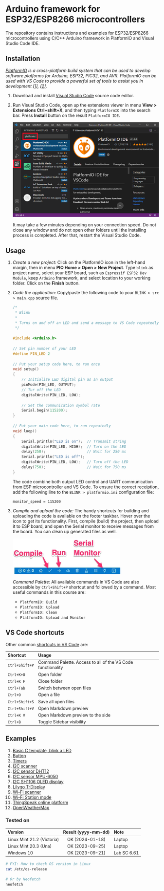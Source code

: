 # Arduino framework for ESP32/ESP8266 microcontrollers

The repository contains instructions and examples for ESP32/ESP8266 microcontrollers using C/C++ Arduino framework in PlatformIO and Visual Studio Code IDE.

## Installation

*[PlatformIO](https://platformio.org/) is a cross-platform build system that can be used to develop software platforms for Arduino, ESP32, PIC32, and AVR. PlatformIO can be used with VS Code to provide a powerful set of tools to assist you in development [[1]](https://maker.pro/arduino/tutorial/how-to-use-platformio-in-visual-studio-code-to-program-arduino), [[2]](https://dronebotworkshop.com/platformio/).*

1. Download and install [Visual Studio Code](https://code.visualstudio.com/) source code editor.

2. Run Visual Studio Code, open up the extensions viewer in menu **View > Extensions Ctrl+shift+X**, and then typing `PlatformIO` into the search bar. Press **Install** button on the result `PlatformIO IDE`.

   ![Install PlatformIO IDE](images/platformio_install.png)

   It may take a few minutes depending on your connection speed. Do not close any window and do not open other folders until the installing process is completed. After that, restart the Visual Studio Code.

## Usage

1. *Create a new project:* Click on the PlatformIO icon in the left-hand margin, then in menu **PIO Home > Open > New Project**. Type `blink` as project name, select your ESP board, such as `Espressif ESP32 Dev Module`, keep `Arduino` framework, and select location to your working folder. Click on the **Finish** button.

2. *Code the application:* Copy/paste the following code to your `BLINK > src > main.cpp` source file.

    ```c
    /*
     * Blink
     *
     * Turns on and off an LED and send a message to VS Code repeatedly.
     */

    #include <Arduino.h>

    // Set pin number of your LED
    #define PIN_LED 2

    // Put your setup code here, to run once
    void setup()
    {
        // Initialize LED digital pin as an output
        pinMode(PIN_LED, OUTPUT);
        // Tur off the LED
        digitalWrite(PIN_LED, LOW);

        // Set the communication symbol rate
        Serial.begin(115200);
    }

    // Put your main code here, to run repeatedly
    void loop()
    {
        Serial.println("LED is on");  // Transmit string
        digitalWrite(PIN_LED, HIGH);  // Turn on the LED
        delay(250);                   // Wait for 250 ms
        Serial.println("LED is off");
        digitalWrite(PIN_LED, LOW);   // Turn off the LED
        delay(750);                   // Wait for 750 ms
    }
    ```

   The code combine both output LED control and UART communication from ESP microcontroller and VS Code. To ensure the correct receiption, add the following line to the `BLINK > platformio.ini` configuration file:

   ```shell
   monitor_speed = 115200
   ```

3. *Compile and upload the code:* The handy shortcuts for building and uploading the code is available on the footer taskbar. Hover over the icon to get its functionality. First, compile (build) the project, then upload it to ESP board, and open the Serial monitor to receive messages from the board. You can clean up generated files as well.

   ![Control icons](images/platformio_footer2.png)

   *Command Palette:* All available commands in VS Code are also accessible by `Ctrl+Shift+P` shortcut and followed by a command. Most useful commands in this course are:

      * `PlatformIO: Build`
      * `PlatformIO: Upload`
      * `PlatformIO: Clean`
      * `PlatformIO: Upload and Monitor`

## VS Code shortcuts

Other common [shortcuts in VS Code](https://code.visualstudio.com/shortcuts/keyboard-shortcuts-windows.pdf) are:

| **Shortcut** | **Usage**
| :-- | :--
| `Ctrl+Shift+P` | Command Palette. Access to all of the VS Code functionality
| `Ctrl+K+O` | Open folder
| `Ctrl+K F` | Close folder
| `Ctrl+Tab` | Switch between open files
| `Ctrl+O` | Open a file
| `Ctrl+Shift+S` | Save all open files
| `Ctrl+Shift+V` | Open Markdown preview
| `Ctrl+K V` | Open Markdown preview to the side
| `Ctrl+B` | Toggle Sidebar visibility

## Examples

1. [Basic C template, blink a LED](examples/blink/)
2. [Button](examples/button/)
3. [Timers](examples/timer/)
4. [I2C scanner](examples/i2c-scan/)
5. [I2C sensor DHT12](examples/i2c-sensor-dht/)
5. [I2C sensor MPU-6050](examples/i2c-sensor/)
6. [I2C SH1106 OLED display](examples/i2c-oled/)
7. [Lilygo T-Display](examples/lilygo_t-display/)
8. [Wi-Fi scanner](examples/wifi-scan/)
9. [Wi-Fi Station mode](examples/wifi-station/)
10. [ThingSpeak online platform](examples/wifi-thingspeak/)
11. [OpenWeatherMap](examples/wifi-openweather/)

### Tested on

| **Version**                | **Result (yyyy-mm-dd)** | **Note**     |
| :------------------------- | :---------------------: | :----------- |
| Linux Mint 21.2 (Victoria) | OK (2024-01-18)         | Laptop       |
| Linux Mint 20.3 (Una)      | OK (2023-09-25)         | Laptop       |
| Windows 10                 | OK (2023-09-21)         | Lab SC 6.61  |

```bash
# FYI: How to check OS version in Linux
cat /etc/os-release

# Or by Neofetch
neofetch
```
